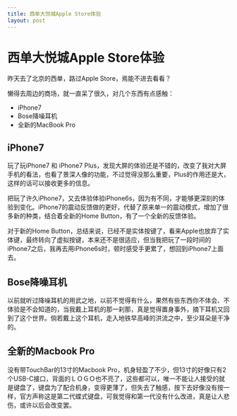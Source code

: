 ```yaml
---
title: 西单大悦城Apple Store体验
layout: post
---
```




# 西单大悦城Apple Store体验

昨天去了北京的西单，路过Apple Store，焉能不进去看看？

懒得去周边的商场，就一直呆了很久，对几个东西有点感触：

- iPhone7
- Bose降噪耳机
- 全新的MacBook Pro

## iPhone7

玩了玩iPhone7 和 iPhone7 Plus，发现大屏的体验还是不错的，改变了我对大屏手机的看法，也看了景深人像的功能，不过觉得没那么重要，Plus的作用还是大，这样的话可以接收更多的信息。

把玩了许久iPhone7，又去体验体验iPhone6s，因为有不同，才能够更深刻的体验到变化。iPhone7的震动反馈做的更好，代替了原来单一的震动模式，增加了很多新的种类，结合着全新的Home Button，有了一个全新的反馈体验。

对于新的Home Button，总结来说，已经不是实体按键了，看来Apple也放弃了实体键，最终转向了虚拟按键，本来还不是很适应，但当我把玩了一段时间的iPhone7之后，我再去用iPhone6s时，顿时感受手更累了，想回到iPhone7上面去。



## Bose降噪耳机

以前就听过降噪耳机的用武之地，以前不觉得有什么，果然有些东西你不体会、不体验是不会知道的，当我戴上耳机的那一刹那，真是觉得置身事外，摘下耳机又回到了这个世界。倘若戴上这个耳机，走入地铁早高峰的洪流之中，至少耳朵是干净的。

## 全新的Macbook Pro

没有带TouchBar的13寸的Macbook Pro，机身轻盈了不少，但13寸的好像只有2个USB-C接口，背面的ＬＯＧＯ也不亮了，这些都可以，唯一不能让人接受的就是键盘了，键盘为了配合机身，变得更薄了，但失去了触感，按下去好像没有按一样，官方声称这是第二代蝶式键盘，可我觉得和第一代没有什么改进，真是让人悲伤，或许以后会改变罢。




